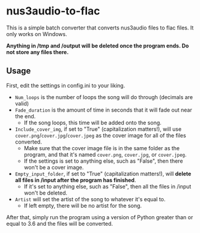 # nus3audio-to-flac

This is a simple batch converter that converts nus3audio files to flac files. It only works on Windows.

**Anything in /tmp and /output will be deleted once the program ends. Do not store any files there.**

## Usage

First, edit the settings in config.ini to your liking.

* `Num_loops` is the number of loops the song will do through (decimals are valid)
* `Fade_duration` is the amount of time in seconds that it will fade out near the end.
  * If the song loops, this time will be added onto the song.
* `Include_cover_img`, if set to "True" (capitalization matters!), will use `cover.png`/`cover.jpg`/`cover.jpeg` as the cover image for all of the files converted.
  * Make sure that the cover image file is in the same folder as the program, and that it's named `cover.png`, `cover.jpg`, or `cover.jpeg`.
  * If the settings is set to anything else, such as "False", then there won't be a cover image.
* `Empty_input_folder`, if set to "True" (capitalization matters!), will **delete all files in /input after the program has finished**.
  * If it's set to anything else, such as "False", then all the files in /input won't be deleted.
* `Artist` will set the artist of the song to whatever it's equal to.
  * If left empty, there will be no artist for the song.

After that, simply run the program using a version of Python greater than or equal to 3.6 and the files will be converted.
